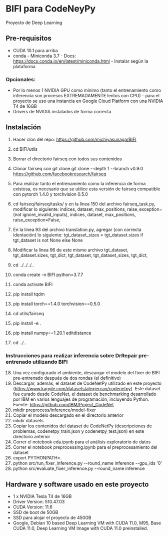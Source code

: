 # BIFI para CodeNeyPy
Proyecto de Deep Learning

## Pre-requisitos
- CUDA 10.1 para arriba
- conda - Miniconda 3.7 - Docs: https://docs.conda.io/en/latest/miniconda.html - Instalar según la plataforma
### Opcionales:
- Por lo menos 1 NVIDIA GPU como mínimo (tanto el entrenamiento como inferencia son procesos EXTREMADAMENTE lentos con CPU) - para el proyecto se uso una instancia en Google Cloud Platform con una NVIDIA T4 de 16GB
- Drivers de NVIDIA instalados de forma correcta

## Instalación
1. Hacer clon del repo: https://github.com/michiyasunaga/BIFI
2. cd BIFI/utils
3. Borrar el directorio fairseq con todos sus contenidos
4. Clonar fairseq con git clone git clone --depth 1 --branch v0.9.0 https://github.com/facebookresearch/fairseq
5. Para realizar tanto el entrenamiento como la inferencia de forma existosa, es necesario que se utilice esta versión de fairseq compatible con pytorch 1.4.0 y torchvision 0.5.0
6. cd fairseq/fairseq/tasks/ y en la línea 150 del archivo fairseq_task.py, modificar lo siguiente:
                indices, dataset, max_positions, raise_exception=(not ignore_invalid_inputs),
                indices, dataset, max_positions, raise_exception=False,
7. En la línea 93 del archivo translation.py, agregar (con correcta identación) lo siguiente:
tgt_dataset_sizes = tgt_dataset.sizes if tgt_dataset is not None else None
8. Modificar la línea 96 de este mismo archivo
        tgt_dataset, tgt_dataset.sizes, tgt_dict,
        tgt_dataset, tgt_dataset_sizes, tgt_dict,

9. cd ../../../..
10. conda create -n BIFI python=3.7.7
11. conda activate BIFI
12. pip install tqdm
13. pip install torch==1.4.0 torchvision==0.5.0
14. cd utils/fairseq
15. pip install -e .
16. pip install numpy==1.20.1 editdistance
17. cd ../..

### Instrucciones para realizar inferencia sobre DrRepair pre-entrenado utilizando BIFI
18. Una vez configurado el ambiente, descargar el modelo del fixer de BIFI pre-entrenado después de dos rondas (el definitivo)
19. Descargar, además, el dataset de CodeNetPy utilizado en este proyecto (https://www.kaggle.com/datasets/alexjercan/codenetpy). Este dataset fue curado desde CodeNet, el dataset de benchmarking desarrollado por IBM en varios lenguajes de programación, incluyendo Python. Fuente: https://github.com/IBM/Project_CodeNet
20. mkdir preprocess/inference/model-fixer
21. Copiar el modelo descargado en el directorio anterior
22. mkdir datasets
23. Copiar los contenidos del dataset de CodeNetPy (descripciones de problemas, codenetpy_train.json y codenetpy_test.json) en este directorio anterior
24. Correr el notebook eda.ipynb para el análisis exploratorio de datos
25. Correr el notebook preprocessing.ipynb para el preprocesamiento del dataset
26. export PYTHONPATH=.
27. python src/run_fixer_inference.py --round_name inference --gpu_ids '0'
28. python src/evaluate_fixer_inference.py  --round_name inference

## Hardware y software usado en este proyecto
- 1 x NVIDIA Tesla T4 de 16GB
- Driver Version: 510.47.03
- CUDA Version: 11.6
- SSD de boot de 50GB
- SSD para alojar el proyecto de 450GB
- Google, Debian 10 based Deep Learning VM with CUDA 11.0, M95, Base CUDA 11.0, Deep Learning VM Image with CUDA 11.0 preinstalled.
